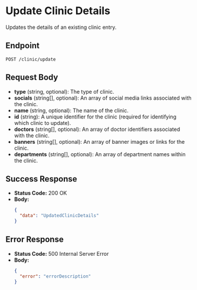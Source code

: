 # Update Clinic Details

Updates the details of an existing clinic entry.

## Endpoint

`POST /clinic/update`

## Request Body

- **type** (string, optional): The type of clinic.
- **socials** (string[], optional): An array of social media links associated with the clinic.
- **name** (string, optional): The name of the clinic.
- **id** (string): A unique identifier for the clinic (required for identifying which clinic to update).
- **doctors** (string[], optional): An array of doctor identifiers associated with the clinic.
- **banners** (string[], optional): An array of banner images or links for the clinic.
- **departments** (string[], optional): An array of department names within the clinic.

## Success Response

- **Status Code:** 200 OK
- **Body:** 
  ```json
  {
    "data": "UpdatedClinicDetails"
  }
  ```

## Error Response

- **Status Code:** 500 Internal Server Error
- **Body:**
  ```json
  {
    "error": "errorDescription"
  }
  ```